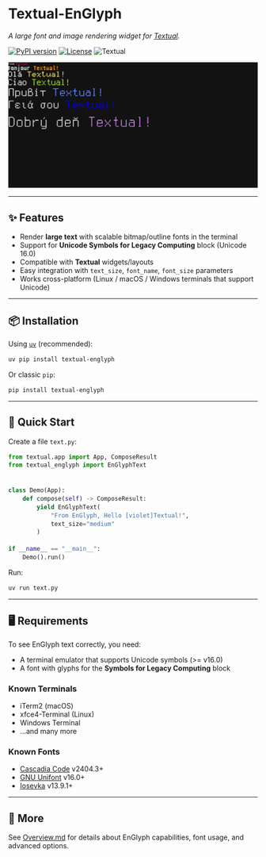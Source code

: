 # Textual-EnGlyph

*A large font and image rendering widget for [Textual](https://textual.textualize.io/).*

[![PyPI version](https://img.shields.io/pypi/v/textual-englyph)](https://pypi.org/project/textual-englyph/) [![License](https://img.shields.io/pypi/l/textual-englyph)](./LICENSE) ![Textual](https://img.shields.io/badge/powered%20by-Textual-purple)

![Screenshot](./screenshot.png)

---

## ✨ Features

* Render **large text** with scalable bitmap/outline fonts in the terminal
* Support for **Unicode Symbols for Legacy Computing** block (Unicode 16.0)
* Compatible with **Textual** widgets/layouts
* Easy integration with `text_size`, `font_name`, `font_size` parameters
* Works cross-platform (Linux / macOS / Windows terminals that support Unicode)

---

## 📦 Installation

Using [`uv`](https://docs.astral.sh/uv/guides/) (recommended):

```bash
uv pip install textual-englyph
```

Or classic `pip`:

```bash
pip install textual-englyph
```

---

## 🚀 Quick Start

Create a file `text.py`:

```python
from textual.app import App, ComposeResult
from textual_englyph import EnGlyphText


class Demo(App):
    def compose(self) -> ComposeResult:
        yield EnGlyphText(
            "From EnGlyph, Hello [violet]Textual!",
            text_size="medium"
        )

if __name__ == "__main__":
    Demo().run()
```

Run:

```bash
uv run text.py
```

---

## 🖥️ Requirements

To see EnGlyph text correctly, you need:

* A terminal emulator that supports Unicode symbols (>= v16.0)
* A font with glyphs for the **Symbols for Legacy Computing** block

### Known Terminals

* iTerm2 (macOS)
* xfce4-Terminal (Linux)
* Windows Terminal
* …and many more

### Known Fonts

* [Cascadia Code](https://github.com/microsoft/cascadia-code/) v2404.3+
* [GNU Unifont](http://savannah.gnu.org/projects/unifont/) v16.0+
* [Iosevka](https://typeof.net/Iosevka/) v13.9.1+

---

## 📖 More

See [Overview.md](./Overview.md) for details about EnGlyph capabilities, font usage, and advanced options.
